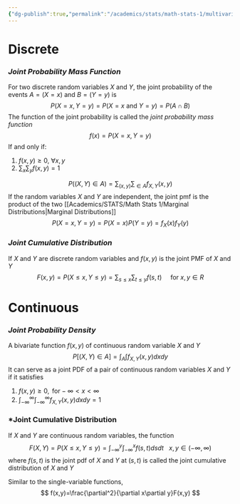```yaml
---
{"dg-publish":true,"permalink":"/academics/stats/math-stats-1/multivariable-distributions/","created":"2024-10-10T16:16:21.439-04:00","updated":"2025-07-07T18:02:31.372-04:00"}
---
```


# Discrete

### *Joint Probability Mass Function* 
For two discrete random variables $X$ and $Y$, the joint probability of the events $A = (X=x)$ and $B=(Y=y)$ is
$$
P(X=x,Y=y)=P(X=x\text{ and }Y=y)=P(A\cap B)
$$
The function of the joint probability is called the *joint probability mass function*
$$
f(x)=P(X=x,Y=y)
$$
If and only if:
1. $f(x,y)\geq0, \ \forall x,y$
2. $\sum_{x}\sum_{y}f(x,y)=1$

$$
P((X,Y)\in A)=\sum_{(x,y)}\sum_{\in A}f_{X,Y}(x,y)
$$
If the random variables $X$ and $Y$ are independent, the joint pmf is the product of the two [[Academics/STATS/Math Stats 1/Marginal Distributions\|Marginal Distributions]]
$$
P(X=x,Y=y)=P(X=x)P(Y=y)=f_{X}(x)f_{Y}(y)
$$
### *Joint Cumulative Distribution* 
If $X$ and $Y$ are discrete random variables and $f(x,y)$ is the joint PMF of $X$ and $Y$
$$
F(x,y)=P(X\leq x,Y\leq y)=\sum_{s\leq x}\sum_{t\leq y}f(s,t)\ \ \ \ \text{ for }x,y\in R
$$

# Continuous

### *Joint Probability Density*
A bivariate function $f(x,y)$ of continuous random variable $X$ and $Y$
$$
P[(X,Y)\in A]=\int_{A}\int f_{X,Y}(x,y)dxdy
$$
It can serve as a joint PDF of a pair of continuous random variables $X$ and $Y$ if it satisfies
1. $f(x,y)\geq0, \text{ for} -\infty<x<\infty$
2. $\int_{-\infty}^\infty \int_{-\infty}^\infty f_{X,Y}(x,y)dxdy=1$

### *Joint Cumulative Distribution
If $X$ and $Y$ are continuous random variables, the function
$$
F(X,Y)=P(X\leq x,Y\leq y)=\int_{-\infty}^y\int_{-\infty}^xf(s,t)dsdt\ \ \ x,y \in (-\infty,\infty)
$$
where $f(s,t)$ is the joint pdf of $X$ and $Y$ at $(s,t)$ is called the joint cumulative distribution of $X$ and $Y$

Similar to the single-variable functions, 
$$
f(x,y)=\frac{\partial^2}{\partial x\partial y}F(x,y)
$$

